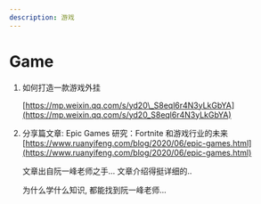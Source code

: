 ```yaml
---
description: 游戏
---
```


# Game

1. 如何打造一款游戏外挂

   [https://mp.weixin.qq.com/s/yd20\_S8eql6r4N3yLkGbYA](https://mp.weixin.qq.com/s/yd20_S8eql6r4N3yLkGbYA)

2. 分享篇文章: Epic Games 研究：Fortnite 和游戏行业的未来 [https://www.ruanyifeng.com/blog/2020/06/epic-games.html](https://www.ruanyifeng.com/blog/2020/06/epic-games.html)

   文章出自阮一峰老师之手... 文章介绍得挺详细的..

   为什么学什么知识, 都能找到阮一峰老师...

